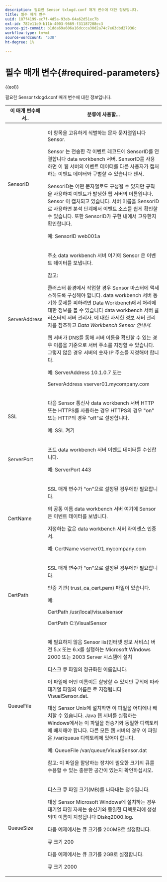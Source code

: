 ```yaml
---
description: 필요한 Sensor txlogd.conf 매개 변수에 대한 정보입니다.
title: 필수 매개 변수
uuid: 187f4199-ec7f-4d5a-93eb-64a62d51ec7b
exl-id: 782e11e9-b11b-4003-9669-f31187208ec3
source-git-commit: b1dda69a606a16dccca30d2a74c7e63dbd27936c
workflow-type: tm+mt
source-wordcount: '538'
ht-degree: 1%

---
```


# 필수 매개 변수{#required-parameters}

{{eol}}

필요한 Sensor txlogd.conf 매개 변수에 대한 정보입니다.

<table id="table_69CFE10A3707403F9793137B128E706A"> 
 <thead> 
  <tr> 
   <th colname="col1" class="entry"> 이 매개 변수에서.. </th> 
   <th colname="col2" class="entry"> 분류에 사용할... </th> 
  </tr> 
 </thead>
 <tbody> 
  <tr> 
   <td colname="col1"> SensorID </td> 
   <td colname="col2"> <p>이 항목을 고유하게 식별하는 문자 문자열입니다 <span class="wintitle"> Sensor</span>. </p> <p> <span class="wintitle"> Sensor</span> 는 전송한 각 이벤트 레코드에 SensorID를 연결합니다 <span class="keyword"> data workbench 서버</span>. SensorID를 사용하면 이 웹 서버의 이벤트 데이터를 다른 사용자가 캡처하는 이벤트 데이터와 구별할 수 있습니다 <span class="wintitle"> 센서</span>. </p> <p>SensorID는 어떤 문자열로도 구성될 수 있지만 규칙을 사용하여 이벤트가 발생한 웹 서버의 이름입니다. <span class="wintitle"> Sensor</span> 이 캡처되고 있습니다. 서버 이름을 SensorID로 사용하면 분석 단계에서 이벤트 소스를 쉽게 확인할 수 있습니다. 또한 SensorID가 구현 내에서 고유한지 확인합니다. </p> <p>예: <span class="filepath"> SensorID web001a</span> </p> </td> 
  </tr> 
  <tr> 
   <td colname="col1"> ServerAddress </td> 
   <td colname="col2"> <p>주소 <span class="keyword"> data workbench 서버</span> 여기에 <span class="wintitle"> Sensor</span> 은 이벤트 데이터를 보냅니다. </p> <p>참고:  <p>클러스터 환경에서 작업할 경우 <span class="wintitle"> Sensor</span> 마스터에 액세스하도록 구성해야 합니다. <span class="keyword"> data workbench 서버</span> 동기화 문제를 피하려면 Data Workbench에서 처리에 대한 정보를 볼 수 있습니다 <span class="keyword"> data workbench 서버</span> 클러스터의 <span class="wintitle"> 서버 관리자</span>. 에 대한 자세한 정보 <span class="wintitle"> 서버 관리자</span>를 참조하고 <i><span class="keyword"> Data Workbench</span><span class="wintitle"> Sensor</span> 안내서</i>. </p> <p>웹 서버가 DNS를 통해 서버 이름을 확인할 수 있는 경우 이름을 기준으로 서버 주소를 지정할 수 있습니다. 그렇지 않은 경우 서버의 숫자 IP 주소를 지정해야 합니다. </p> <p>예: <span class="filepath"> ServerAddress 10.1.0.7</span> 또는 </p> <p> <span class="filepath"> ServerAddress vserver01.mycompany.com</span> </p> </p> </td> 
  </tr> 
  <tr> 
   <td colname="col1"> SSL </td> 
   <td colname="col2"> <p>다음 <span class="wintitle"> Sensor</span> 통신사 <span class="keyword"> data workbench 서버</span> HTTP 또는 HTTPS를 사용하는 경우 HTTPS의 경우 "on" 또는 HTTP의 경우 "off"로 설정합니다. </p> <p>예: <span class="filepath"> SSL 켜기</span> </p> </td> 
  </tr> 
  <tr> 
   <td colname="col1"> ServerPort </td> 
   <td colname="col2"> <p>포트 <span class="keyword"> data workbench 서버</span> 이벤트 데이터를 수신합니다. </p> <p>예: <span class="filepath"> ServerPort 443</span> </p> </td> 
  </tr> 
  <tr> 
   <td colname="col1"> CertName </td> 
   <td colname="col2"> <p>SSL 매개 변수가 "on"으로 설정된 경우에만 필요합니다. </p> <p>의 공통 이름 <span class="keyword"> data workbench 서버</span> 여기에 <span class="wintitle"> Sensor</span> 은 이벤트 데이터를 보냅니다. </p> <p>지정하는 값은 <span class="keyword"> data workbench 서버</span> 라이센스 인증서. </p> <p>예: <span class="filepath"> CertName vserver01.mycompany.com</span> </p> </td> 
  </tr> 
  <tr> 
   <td colname="col1"> CertPath </td> 
   <td colname="col2"> <p>SSL 매개 변수가 "on"으로 설정된 경우에만 필요합니다. </p> <p>인증 기관(<span class="filepath"> trust_ca_cert.pem</span>) 파일이 있습니다. </p> <p>예: </p> <p> <span class="filepath"> CertPath /usr/local/visualsensor</span> </p> <p> <span class="filepath"> CertPath C:\VisualSensor</span> </p> </td> 
  </tr> 
  <tr> 
   <td colname="col1"> QueueFile </td> 
   <td colname="col2"> <p>에 필요하지 않음 <span class="wintitle"> Sensor</span> iis(인터넷 정보 서비스) 버전 5.x 또는 6.x를 실행하는 Microsoft Windows 2000 또는 2003 Server 시스템에 설치 </p> <p>디스크 큐 파일의 정규화된 이름입니다. </p> <p>이 파일에 어떤 이름이든 할당할 수 있지만 규칙에 따라 대기열 파일의 이름은 로 지정됩니다 <span class="filepath"> VisualSensor.dat</span>. </p> <p>대상 <span class="wintitle"> Sensor</span> Unix에 설치하면 이 파일을 어디에나 배치할 수 있습니다. Java 웹 서버를 실행하는 Windows에서는 이 파일을 전송기와 동일한 디렉토리에 배치해야 합니다. 다른 모든 웹 서버의 경우 이 파일은 /var/queue 디렉토리에 있어야 합니다. </p> <p>예: <span class="filepath"> QueueFile /var/queue/VisualSensor.dat</span> </p> <p> <p>참고: 이 파일을 할당하는 장치에 필요한 크기의 큐를 수용할 수 있는 충분한 공간이 있는지 확인하십시오. </p> </p> </td> 
  </tr> 
  <tr> 
   <td colname="col1"> QueueSize </td> 
   <td colname="col2"> <p>디스크 큐 파일 크기(MB)를 나타내는 정수입니다. </p> <p>대상 <span class="wintitle"> Sensor</span> Microsoft Windows에 설치하는 경우 대기열 파일 자체는 송신기와 동일한 디렉토리에 생성되며 이름이 지정됩니다 <span class="filepath"> Diskq2000.log</span>. </p> <p>다음 예제에서는 큐 크기를 200MB로 설정합니다. </p> <p>큐 크기 200 </p> <p>다음 예제에서는 큐 크기를 2GB로 설정합니다. </p> <p>큐 크기 2000 </p> </td> 
  </tr> 
 </tbody> 
</table>
